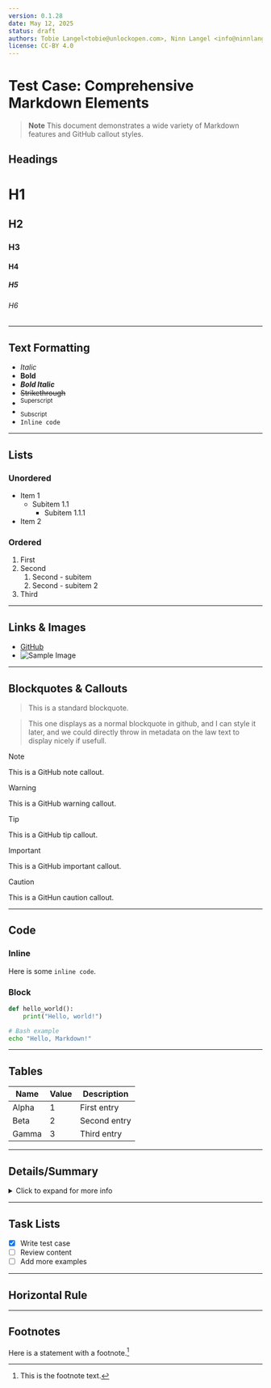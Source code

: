 ```yaml
---
version: 0.1.28
date: May 12, 2025
status: draft
authors: Tobie Langel<tobie@unlockopen.com>, Ninn Langel <info@ninnlangel.com>
license: CC-BY 4.0
---
```

<!-- [[titlepage]] -->

# Test Case: Comprehensive Markdown Elements

> **Note**
> This document demonstrates a wide variety of Markdown features and GitHub callout styles.

<!-- [[toc]] -->

## Headings

# H1

## H2

### H3

#### H4

##### H5

###### H6

---

## Text Formatting

- *Italic*
- **Bold**
- ***Bold Italic***
- ~~Strikethrough~~
- <sup>Superscript</sup>
- <sub>Subscript</sub>
- `Inline code`

---

## Lists

### Unordered

- Item 1
  - Subitem 1.1
    - Subitem 1.1.1
- Item 2

### Ordered

1. First
2. Second
   1. Second - subitem
   2. Second - subitem 2
3. Third

---

## Links & Images

- [GitHub](https://github.com)
- ![Sample Image](https://via.placeholder.com/100 "Placeholder Image")

---

## Blockquotes & Callouts

> This is a standard blockquote.

<!-- legal excerpt -->
> This one displays as a normal blockquote in github, and I can style it later, and we could directly throw in metadata on the law text to display nicely if usefull.

> [!Note]
> This is a GitHub note callout.

> [!Warning]
> This is a GitHub warning callout.

> [!Tip]
> This is a GitHub tip callout.

> [!Important]
> This is a GitHub important callout.

> [!Caution]
> This is a GitHun caution callout.

---

## Code

### Inline

Here is some `inline code`.

### Block

```python
def hello_world():
    print("Hello, world!")
```

```bash
# Bash example
echo "Hello, Markdown!"
```

---

## Tables

| Name     | Value | Description         |
|----------|-------|---------------------|
| Alpha    | 1     | First entry         |
| Beta     | 2     | Second entry        |
| Gamma    | 3     | Third entry         |

---

## Details/Summary

<details>
  <summary>Click to expand for more info</summary>

- **Title:** Example Title
- **URL:** [Example](https://example.com)
- **Publisher:** Example Publisher
- **License:** MIT
- **Type:** Article
- **Publication date:** 2024-06-01

</details>

---

## Task Lists

- [x] Write test case
- [ ] Review content
- [ ] Add more examples

---

## Horizontal Rule

---

## Footnotes

Here is a statement with a footnote.[^1]

[^1]: This is the footnote text.
